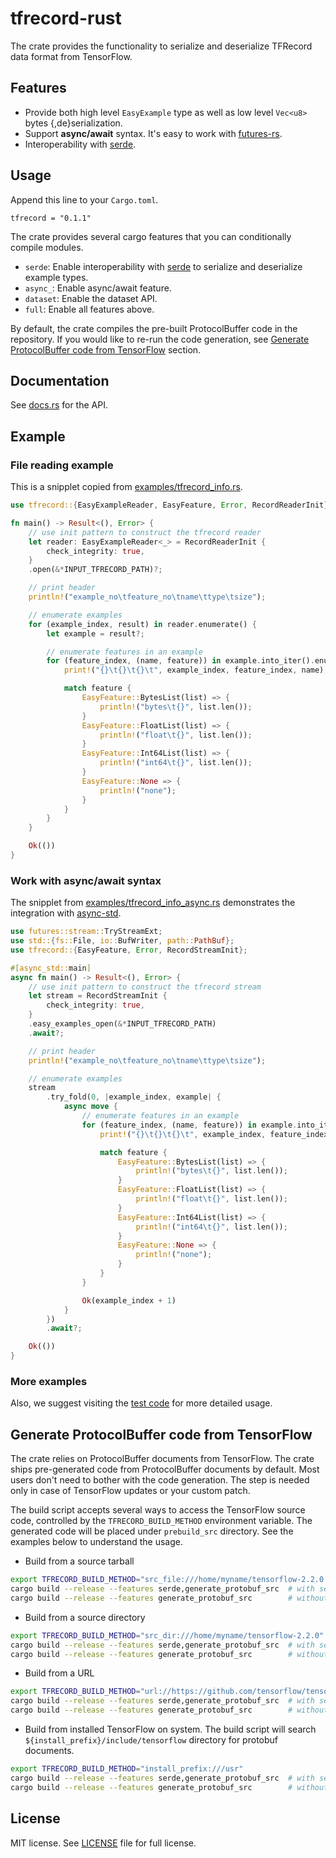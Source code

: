 # tfrecord-rust

The crate provides the functionality to serialize and deserialize TFRecord data format from TensorFlow.

## Features

- Provide both high level `EasyExample` type as well as low level `Vec<u8>` bytes {,de}serialization.
- Support **async/await** syntax. It's easy to work with [futures-rs](https://github.com/rust-lang/futures-rs).
- Interoperability with [serde](https://github.com/serde-rs/serde).

## Usage

Append this line to your `Cargo.toml`.

```
tfrecord = "0.1.1"
```

The crate provides several cargo features that you can conditionally compile modules.

- `serde`: Enable interoperability with [serde](https://github.com/serde-rs/serde) to serialize and deserialize example types.
- `async_`: Enable async/await feature.
- `dataset`: Enable the dataset API.
- `full`: Enable all features above.

By default, the crate compiles the pre-built ProtocolBuffer code in the repository. If you would like to re-run the code generation, see [Generate ProtocolBuffer code from TensorFlow](#generate-protocolbuffer-code-from-tensorflow) section.

## Documentation

See [docs.rs](https://docs.rs/tfrecord/) for the API.

## Example

### File reading example

This is a snipplet copied from [examples/tfrecord\_info.rs](examples/tfrecord_info.rs).

```rust
use tfrecord::{EasyExampleReader, EasyFeature, Error, RecordReaderInit};

fn main() -> Result<(), Error> {
    // use init pattern to construct the tfrecord reader
    let reader: EasyExampleReader<_> = RecordReaderInit {
        check_integrity: true,
    }
    .open(&*INPUT_TFRECORD_PATH)?;

    // print header
    println!("example_no\tfeature_no\tname\ttype\tsize");

    // enumerate examples
    for (example_index, result) in reader.enumerate() {
        let example = result?;

        // enumerate features in an example
        for (feature_index, (name, feature)) in example.into_iter().enumerate() {
            print!("{}\t{}\t{}\t", example_index, feature_index, name);

            match feature {
                EasyFeature::BytesList(list) => {
                    println!("bytes\t{}", list.len());
                }
                EasyFeature::FloatList(list) => {
                    println!("float\t{}", list.len());
                }
                EasyFeature::Int64List(list) => {
                    println!("int64\t{}", list.len());
                }
                EasyFeature::None => {
                    println!("none");
                }
            }
        }
    }

    Ok(())
}
```

### Work with async/await syntax

The snipplet from [examples/tfrecord\_info\_async.rs](examples/tfrecord_info_async.rs) demonstrates the integration with [async-std](https://github.com/async-rs/async-std).

```rust
use futures::stream::TryStreamExt;
use std::{fs::File, io::BufWriter, path::PathBuf};
use tfrecord::{EasyFeature, Error, RecordStreamInit};

#[async_std::main]
async fn main() -> Result<(), Error> {
    // use init pattern to construct the tfrecord stream
    let stream = RecordStreamInit {
        check_integrity: true,
    }
    .easy_examples_open(&*INPUT_TFRECORD_PATH)
    .await?;

    // print header
    println!("example_no\tfeature_no\tname\ttype\tsize");

    // enumerate examples
    stream
        .try_fold(0, |example_index, example| {
            async move {
                // enumerate features in an example
                for (feature_index, (name, feature)) in example.into_iter().enumerate() {
                    print!("{}\t{}\t{}\t", example_index, feature_index, name);

                    match feature {
                        EasyFeature::BytesList(list) => {
                            println!("bytes\t{}", list.len());
                        }
                        EasyFeature::FloatList(list) => {
                            println!("float\t{}", list.len());
                        }
                        EasyFeature::Int64List(list) => {
                            println!("int64\t{}", list.len());
                        }
                        EasyFeature::None => {
                            println!("none");
                        }
                    }
                }

                Ok(example_index + 1)
            }
        })
        .await?;

    Ok(())
}
```

### More examples

Also, we suggest visiting the [test code](tests) for more detailed usage.


## Generate ProtocolBuffer code from TensorFlow

The crate relies on ProtocolBuffer documents from TensorFlow. The crate ships pre-generated code from ProtocolBuffer documents by default. Most users don't need to bother with the code generation. The step is needed only in case of TensorFlow updates or your custom patch.

The build script accepts several ways to access the TensorFlow source code, controlled by the `TFRECORD_BUILD_METHOD` environment variable. The generated code will be placed under `prebuild_src` directory. See the examples below to understand the usage.

- Build from a source tarball

```sh
export TFRECORD_BUILD_METHOD="src_file:///home/myname/tensorflow-2.2.0.tar.gz"
cargo build --release --features serde,generate_protobuf_src  # with serde
cargo build --release --features generate_protobuf_src        # without serde
```

- Build from a source directory

```sh
export TFRECORD_BUILD_METHOD="src_dir:///home/myname/tensorflow-2.2.0"
cargo build --release --features serde,generate_protobuf_src  # with serde
cargo build --release --features generate_protobuf_src        # without serde
```

- Build from a URL

```sh
export TFRECORD_BUILD_METHOD="url://https://github.com/tensorflow/tensorflow/archive/v2.2.0.tar.gz"
cargo build --release --features serde,generate_protobuf_src  # with serde
cargo build --release --features generate_protobuf_src        # without serde
```

- Build from installed TensorFlow on system. The build script will search `${install_prefix}/include/tensorflow` directory for protobuf documents.

```sh
export TFRECORD_BUILD_METHOD="install_prefix:///usr"
cargo build --release --features serde,generate_protobuf_src  # with serde
cargo build --release --features generate_protobuf_src        # without serde
```

## License

MIT license. See [LICENSE](LICENSE) file for full license.
